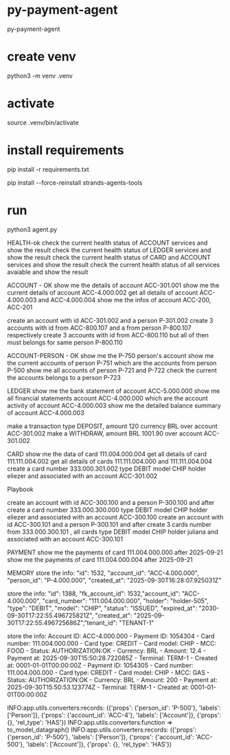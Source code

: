 # py-payment-agent
py-payment-agent

# create venv
python3 -m venv .venv

# activate
source .venv/bin/activate

# install requirements
pip install -r requirements.txt

pip install --force-reinstall strands-agents-tools

# run
python3 agent.py

HEALTH-ok
check the current health status of ACCOUNT services and show the result
check the current health status of LEDGER services and show the result
check the current health status of CARD and ACCOUNT services and show the result
check the current health status of all services avaiable and show the result

ACCOUNT - OK
show me the details of account ACC-301.001
show me the current details of account ACC-4.000.002 
get all details of account ACC-4.000.003 and ACC-4.000.004
show me the infos of account ACC-200, ACC-201

create an account with id ACC-301.002 and a person P-301.002
create 3 accounts with id from ACC-800.107 and a from person P-800.107 respectively
create 3 accounts with id from ACC-800.110 but all of then must belongs for same person P-800.110

ACCOUNT-PERSON - OK
show me the P-750 person's account
show me the current accounts of person P-751
which are the accounts from person P-500
show me all accounts of person P-721 and P-722
check the current the accounts belongs to a person P-723

LEDGER
show me the bank statement of account ACC-5.000.000
show me all financial statements account ACC-4.000.000
which are the account activity of account ACC-4.000.003
show me the detailed balance summary of account ACC-4.000.003

make a transaction type DEPOSIT, amount 120 currency BRL over account ACC-301.002
make a WITHDRAW, amount BRL 1001.90 over account ACC-301.002

CARD 
show me the data of card 111.004.000.004
get all details of card 111.111.004.002
get all details of cards 111.111.004.000 and 111.111.004.004
create a card number 333.000.301.002 type DEBIT model CHIP holder eliezer and associated with an account ACC-301.002


Playbook

create an account with id ACC-300.100 and a person P-300.100 and after create a card number 333.000.300.000 type DEBIT model CHIP holder eliezer and associated with an account ACC-300.100
create an account with id ACC-300.101 and a person P-300.101 and after create 3 cards number from 333.000.300.101 , all cards type DEBIT model CHIP holder juliana and associated with an account ACC-300.101


PAYMENT
show me the payments of card 111.004.000.000 after 2025-09-21 
show me the payments of card 111.004.000.004 after 2025-09-21  


MEMORY
store the info: "id": 1532, "account_id": "ACC-4.000.000", "person_id": "P-4.000.000", "created_at": "2025-09-30T16:28:07.925031Z"

store the info: "id": 1388, "fk_account_id": 1532,"account_id": "ACC-4.000.000", "card_number": "111.004.000.000", "holder": "holder-505", "type": "DEBIT", "model": "CHIP", "status": "ISSUED", "expired_at": "2030-09-30T17:22:55.496725821Z", "created_at": "2025-09-30T17:22:55.496725686Z","tenant_id": "TENANT-1"

store the info: Account ID: ACC-4.000.000 - Payment ID: 1054304   - Card number: 111.004.000.000  - Card type: CREDIT  - Card model: CHIP  - MCC: FOOD  - Status: AUTHORIZATION:OK  - Currency: BRL  - Amount: 12.4  - Payment at: 2025-09-30T15:50:28.722085Z  - Terminal: TERM-1  - Created at: 0001-01-01T00:00:00Z - Payment ID: 1054305  - Card number: 111.004.000.000  - Card type: CREDIT  - Card model: CHIP  - MCC: GAS  - Status: AUTHORIZATION:OK  - Currency: BRL  - Amount: 200  - Payment at: 2025-09-30T15:50:53.123774Z  - Terminal: TERM-1  - Created at: 0001-01-01T00:00:00Z



INFO:app.utils.converters:records: ({'props': {'person_id': 'P-500'}, 'labels': ['Person']}, {'props': {'account_id': 'ACC-4'}, 'labels': ['Account']}, {'props': {}, 'rel_type': 'HAS'})
INFO:app.utils.converters:function => to_model_datagraph()
INFO:app.utils.converters:records: ({'props': {'person_id': 'P-500'}, 'labels': ['Person']}, {'props': {'account_id': 'ACC-500'}, 'labels': ['Account']}, {'props': {}, 'rel_type': 'HAS'})

